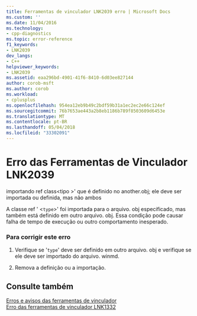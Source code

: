 ```yaml
---
title: Ferramentas de vinculador LNK2039 erro | Microsoft Docs
ms.custom: ''
ms.date: 11/04/2016
ms.technology:
- cpp-diagnostics
ms.topic: error-reference
f1_keywords:
- LNK2039
dev_langs:
- C++
helpviewer_keywords:
- LNK2039
ms.assetid: eaa296bd-4901-41f6-8410-6d03ee827144
author: corob-msft
ms.author: corob
ms.workload:
- cplusplus
ms.openlocfilehash: 954ea12eb9b49c2bdf59b31a1ec2ec2e66c124ef
ms.sourcegitcommit: 76b7653ae443a2b8eb1186b789f8503609d6453e
ms.translationtype: MT
ms.contentlocale: pt-BR
ms.lasthandoff: 05/04/2018
ms.locfileid: "33302091"
---
```

# <a name="linker-tools-error-lnk2039"></a>Erro das Ferramentas de Vinculador LNK2039
importando ref class\<tipo >' que é definido no another.obj; ele deve ser importada ou definida, mas não ambos  
  
 A classe ref ' <`type`>' foi importada para o arquivo. obj especificado, mas também está definido em outro arquivo. obj. Essa condição pode causar falha de tempo de execução ou outro comportamento inesperado.  
  
### <a name="to-correct-this-error"></a>Para corrigir este erro  
  
1.  Verifique se '`type`' deve ser definido em outro arquivo. obj e verifique se ele deve ser importado do arquivo. winmd.  
  
2.  Remova a definição ou a importação.  
  
## <a name="see-also"></a>Consulte também  
 [Erros e avisos das ferramentas de vinculador](../../error-messages/tool-errors/linker-tools-errors-and-warnings.md)   
 [Erro das ferramentas de vinculador LNK1332](../../error-messages/tool-errors/linker-tools-error-lnk1332.md)